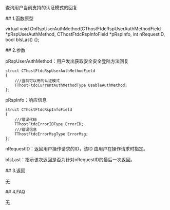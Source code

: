 <p>查询用户当前支持的认证模式的回复</p>
<span class="anchor" id="ba1fd251-ad39-42e7-b249-25f0b9430bf5"></span>
## 1.函数原型
<p>virtual void OnRspUserAuthMethod(CThostFtdcRspUserAuthMethodField *pRspUserAuthMethod, CThostFtdcRspInfoField *pRspInfo, int nRequestID, bool bIsLast) {};</p>
<span class="anchor" id="aa6ed4de-9f3b-443b-a4e2-8835c986b291"></span>
## 2.参数
<p>pRspUserAuthMethod：用户发出获取安全安全登陆方法回复</p>
<pre><code>struct CThostFtdcRspUserAuthMethodField
{
    ///当前可以用的认证模式
    TThostFtdcCurrentAuthMethodType UsableAuthMethod;
};
</code></pre>
<p>pRspInfo：响应信息</p>
<pre><code>struct CThostFtdcRspInfoField
{
    ///错误代码
    TThostFtdcErrorIDType ErrorID;
    ///错误信息
    TThostFtdcErrorMsgType ErrorMsg;
};
</code></pre>
<p>nRequestID：返回用户操作请求的ID，该ID 由用户在操作请求时指定。</p>
<p>bIsLast：指示该次返回是否为针对nRequestID的最后一次返回。</p>
<span class="anchor" id="8b98704f-6e61-4566-aaf9-c5f9cd3f577a"></span>
## 3.返回
<p>无</p>
<span class="anchor" id="7b5c5001-a5d0-4de0-9eda-1bec343dc06f"></span>
## 4.FAQ
<p>无</p>
